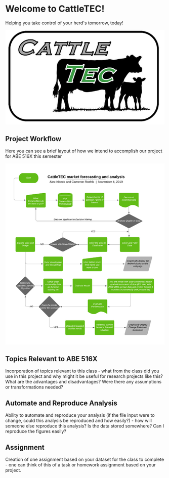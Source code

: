 # Welcome to CattleTEC!


Helping you take control of your herd's tomorrow, today!


![CattleTEC](CattleTEC-PNG.png "CattleTEC Logo")

## Project Workflow
Here you can see a brief layout of how we intend
to accomplish our project for ABE 516X this semester


![Project Workflow](516-Project.png "WorkFlow")


## Topics Relevant to ABE 516X 
Incorporation of topics relevant to this class  - what from the class did you use in this project and why might it be useful for research projects like this?  What are the advantages and disadvantages?  Were there any assumptions or transformations needed?



## Automate and Reproduce Analysis
Ability to automate and reproduce your analysis (if the file input were to change, could this analysis be reproduced and how easily?)  - how will someone else reproduce this analysis?  Is the data stored somewhere?  Can I reproduce the figures easily?



## Assignment
Creation of one assignment based on your dataset for the class to complete - one can think of this of a task or homework assignment based on your project.



